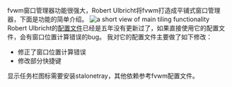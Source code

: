 fvwm窗口管理器功能很强大，Robert Ulbricht将fvwm打造成平铺式窗口管理器，下面是功能的简单介绍。
![a short view of main tiling functionality](fvwm.gif)
Robert Ulbricht的[配置文件](https://github.com/urob/fvwm-tiling.git)已经是五年没有更新过了，如果直接使用它的配置文件，会有窗口位置计算错误的bug。
我对它的配置文件主要做了如下修改：
- 修正了窗口位置计算错误
- 修改部分快捷键

显示任务栏图标需要安装stalonetray，其他依赖参考fvwm配置文件。
